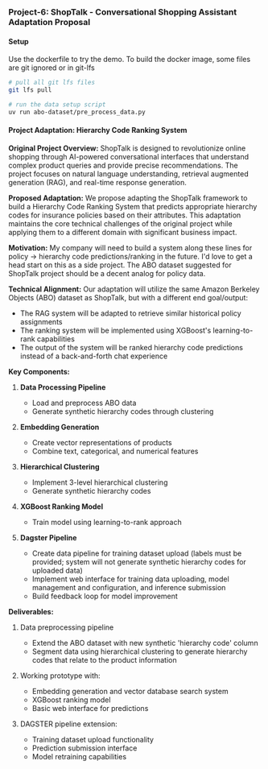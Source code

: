 ### Project-6: ShopTalk - Conversational Shopping Assistant Adaptation Proposal

#### Setup

Use the dockerfile to try the demo. To build the docker image, some files are git ignored or in git-lfs

```bash
# pull all git lfs files
git lfs pull

# run the data setup script
uv run abo-dataset/pre_process_data.py
```

#### Project Adaptation: Hierarchy Code Ranking System

**Original Project Overview:**
ShopTalk is designed to revolutionize online shopping through AI-powered conversational interfaces that understand complex product queries and provide precise recommendations. The project focuses on natural language understanding, retrieval augmented generation (RAG), and real-time response generation.

**Proposed Adaptation:**
We propose adapting the ShopTalk framework to build a Hierarchy Code Ranking System that predicts appropriate hierarchy codes for insurance policies based on their attributes. This adaptation maintains the core technical challenges of the original project while applying them to a different domain with significant business impact.

**Motivation:**
My company will need to build a system along these lines for policy -> hierarchy code predictions/ranking in the future. I'd love to get a head start on this as a side project. The ABO dataset suggested for ShopTalk project should be a decent analog for policy data.

**Technical Alignment:**
Our adaptation will utilize the same Amazon Berkeley Objects (ABO) dataset as ShopTalk, but with a different end goal/output:

- The RAG system will be adapted to retrieve similar historical policy assignments
- The ranking system will be implemented using XGBoost's learning-to-rank capabilities
- The output of the system will be ranked hierarchy code predictions instead of a back-and-forth chat experience

**Key Components:**

1. **Data Processing Pipeline**

   - Load and preprocess ABO data
   - Generate synthetic hierarchy codes through clustering

2. **Embedding Generation**

   - Create vector representations of products
   - Combine text, categorical, and numerical features

3. **Hierarchical Clustering**

   - Implement 3-level hierarchical clustering
   - Generate synthetic hierarchy codes

4. **XGBoost Ranking Model**

   - Train model using learning-to-rank approach

5. **Dagster Pipeline**

   - Create data pipeline for training dataset upload (labels must be provided; system will not generate synthetic hierarchy codes for uploaded data)
   - Implement web interface for training data uploading, model management and configuration, and inference submission
   - Build feedback loop for model improvement

**Deliverables:**

1. Data preprocessing pipeline

   - Extend the ABO dataset with new synthetic 'hierarchy code' column
   - Segment data using hierarchical clustering to generate hierarchy codes that relate to the product information

2. Working prototype with:

   - Embedding generation and vector database search system
   - XGBoost ranking model
   - Basic web interface for predictions

3. DAGSTER pipeline extension:

   - Training dataset upload functionality
   - Prediction submission interface
   - Model retraining capabilities

